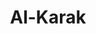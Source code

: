 ---
title: "Al-Karak"
hashtag: "al-karak"
layout: hashtag
subdivision-of:
  - Jordan
tags:
  - City
  - Jordan
---